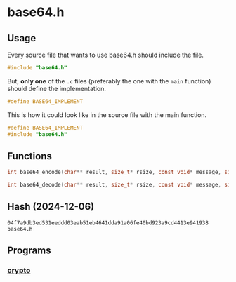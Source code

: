 # base64.h

## Usage

Every source file that wants to use base64.h should include the file.
```c
#include "base64.h"
```

But, **only one** of the `.c` files (preferably the one with the `main` function) should define the implementation.
```c
#define BASE64_IMPLEMENT
```

This is how it could look like in the source file with the main function.
```c
#define BASE64_IMPLEMENT
#include "base64.h"
```

## Functions

```c
int base64_encode(char** result, size_t* rsize, const void* message, size_t msize)
```

```c
int base64_decode(char** result, size_t* rsize, const void* message, size_t msize)
```

## Hash (2024-12-06)

```
04f7a9db3ed531eeddd03eab51eb4641dda91a06fe40bd923a9cd4413e941938  base64.h
```

## Programs

### [crypto](https://github.com/hfridholm/crypto)
